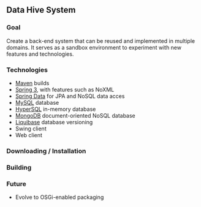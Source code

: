 ## Data Hive System ##

### Goal ###
Create a back-end system that can be reused and implemented in multiple domains.
It serves as a sandbox environment to experiment with new features and technologies.

### Technologies ###
* [Maven](http://maven.apache.org/) builds
* [Spring 3](http://www.springsource.org/), with features such as NoXML
* [Spring Data](http://www.springsource.org/spring-data) for JPA and NoSQL data acces
* [MySQL](http://www.mysql.com/) database
* [HyperSQL](http://hsqldb.org/) in-memory database
* [MongoDB](http://www.mongodb.org/) document-oriented NoSQL database
* [Liquibase](http://www.liquibase.org/) database versioning
* Swing client
* Web client



### Downloading / Installation ###
### Building ###
### Future ###
* Evolve to OSGi-enabled packaging
